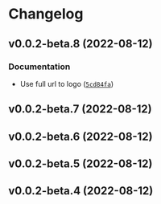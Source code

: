 # Changelog

<!--next-version-placeholder-->

## v0.0.2-beta.8 (2022-08-12)
### Documentation
* Use full url to logo ([`5cd84fa`](https://github.com/fingerprintjs/fingerprint-pro-server-api-python-sdk/commit/5cd84fabbf1a230a41f0e93039e2739227f79597))

## v0.0.2-beta.7 (2022-08-12)


## v0.0.2-beta.6 (2022-08-12)


## v0.0.2-beta.5 (2022-08-12)


## v0.0.2-beta.4 (2022-08-12)

